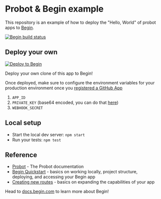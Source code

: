 # Probot & Begin example

This repository is an example of how to deploy the "Hello, World" of probot apps to [Begin](https://begin.com/).

[![Begin build status](https://buildstatus.begin.app/dream-zdj/status.svg)](https://begin.com)

## Deploy your own

[![Deploy to Begin](https://static.begin.com/deploy-to-begin.svg)](https://begin.com/apps/create?template=https://github.com/probot/example-begin)

Deploy your own clone of this app to Begin!

Once deployed, make sure to configure the environment variables for your production environment once you [registered a GitHub App](https://github.com/settings/apps/new)

1. `APP_ID`
2. `PRIVATE_KEY` (base64 encoded, you can do that [here](https://www.base64encode.org/))
3. `WEBHOOK_SECRET`

## Local setup

- Start the local dev server: `npm start`
- Run your tests: `npm test`

## Reference

- [Probot](https://probot.github.io/docs/) - The Probot documentation
- [Begin Quickstart](https://docs.begin.com/en/guides/quickstart/) - basics on working locally, project structure, deploying, and accessing your Begin app
- [Creating new routes](https://docs.begin.com/en/functions/creating-new-functions) - basics on expanding the capabilities of your app

Head to [docs.begin.com](https://docs.begin.com/) to learn more about Begin!
